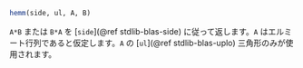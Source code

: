```julia
hemm(side, ul, A, B)
```

`A*B` または `B*A` を [`side`](@ref stdlib-blas-side) に従って返します。`A` はエルミート行列であると仮定します。`A` の [`ul`](@ref stdlib-blas-uplo) 三角形のみが使用されます。
